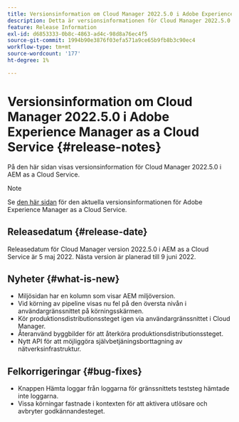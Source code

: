 ```yaml
---
title: Versionsinformation om Cloud Manager 2022.5.0 i Adobe Experience Manager as a Cloud Service
description: Detta är versionsinformationen för Cloud Manager 2022.5.0 i AEM as a Cloud Service.
feature: Release Information
exl-id: d6853333-0b8c-4863-ad4c-98d8a76ec4f5
source-git-commit: 1994b90e3876f03efa571a9ce65b9fb8b3c90ec4
workflow-type: tm+mt
source-wordcount: '177'
ht-degree: 1%

---
```


# Versionsinformation om Cloud Manager 2022.5.0 i Adobe Experience Manager as a Cloud Service {#release-notes}

På den här sidan visas versionsinformation för Cloud Manager 2022.5.0 i AEM as a Cloud Service.

>[!NOTE]
>
>Se [den här sidan](/help/release-notes/release-notes-cloud/release-notes-current.md) för den aktuella versionsinformationen för Adobe Experience Manager as a Cloud Service.

## Releasedatum {#release-date}

Releasedatum för Cloud Manager version 2022.5.0 i AEM as a Cloud Service är 5 maj 2022. Nästa version är planerad till 9 juni 2022.

## Nyheter {#what-is-new}

* Miljösidan har en kolumn som visar AEM miljöversion.
* Vid körning av pipeline visas nu fel på den översta nivån i användargränssnittet på körningsskärmen.
* Kör produktionsdistributionssteget igen via användargränssnittet i Cloud Manager.
* Återanvänd byggbilder för att återköra produktionsdistributionssteget.
* Nytt API för att möjliggöra självbetjäningsborttagning av nätverksinfrastruktur.

## Felkorrigeringar {#bug-fixes}

* Knappen Hämta loggar från loggarna för gränssnittets teststeg hämtade inte loggarna.
* Vissa körningar fastnade i kontexten för att aktivera utlösare och avbryter godkännandesteget.
